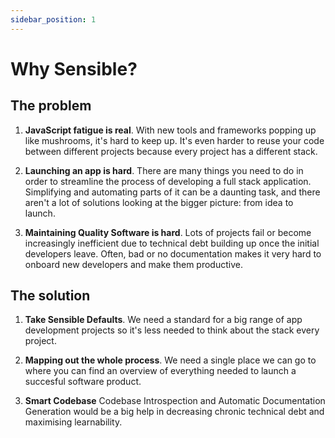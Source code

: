 ```yaml
---
sidebar_position: 1
---
```


# Why Sensible?

## The problem

1. **JavaScript fatigue is real**. With new tools and frameworks popping up like mushrooms, it's hard to keep up. It's even harder to reuse your code between different projects because every project has a different stack.

2. **Launching an app is hard**. There are many things you need to do in order to streamline the process of developing a full stack application. Simplifying and automating parts of it can be a daunting task, and there aren't a lot of solutions looking at the bigger picture: from idea to launch.

3. **Maintaining Quality Software is hard**. Lots of projects fail or become increasingly inefficient due to technical debt building up once the initial developers leave. Often, bad or no documentation makes it very hard to onboard new developers and make them productive.

## The solution

1. **Take Sensible Defaults**. We need a standard for a big range of app development projects so it's less needed to think about the stack every project.

2. **Mapping out the whole process**. We need a single place we can go to where you can find an overview of everything needed to launch a succesful software product.

3. **Smart Codebase** Codebase Introspection and Automatic Documentation Generation would be a big help in decreasing chronic technical debt and maximising learnability.
